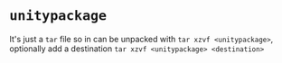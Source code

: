 # `unitypackage`

It's just a `tar` file so in can be unpacked with `tar xzvf <unitypackage>`, optionally add a destination `tar xzvf <unitypackage> <destination>`

